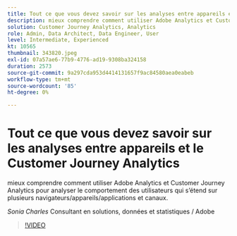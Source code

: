 ```yaml
---
title: Tout ce que vous devez savoir sur les analyses entre appareils et le Customer Journey Analytics
description: mieux comprendre comment utiliser Adobe Analytics et Customer Journey Analytics pour analyser le comportement des utilisateurs qui s’étend sur plusieurs navigateurs/appareils/applications et canaux.
solution: Customer Journey Analytics, Analytics
role: Admin, Data Architect, Data Engineer, User
level: Intermediate, Experienced
kt: 10565
thumbnail: 343820.jpeg
exl-id: 07a57ae6-77b9-4776-ad19-9308ba324158
duration: 2573
source-git-commit: 9a297cda953d4414131657f9ac84580aea0eabeb
workflow-type: tm+mt
source-wordcount: '85'
ht-degree: 0%

---
```


# Tout ce que vous devez savoir sur les analyses entre appareils et le Customer Journey Analytics

mieux comprendre comment utiliser Adobe Analytics et Customer Journey Analytics pour analyser le comportement des utilisateurs qui s’étend sur plusieurs navigateurs/appareils/applications et canaux.

*Sonia Charles* Consultant en solutions, données et statistiques / Adobe

>[!VIDEO](https://video.tv.adobe.com/v/343820/?quality=12&learn=on)
